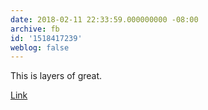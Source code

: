 ```yaml
---
date: 2018-02-11 22:33:59.000000000 -08:00
archive: fb
id: '1518417239'
weblog: false
---
```


This is layers of great.

[Link](https://github.com/kelseyhightower/nocode)
